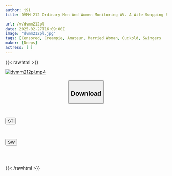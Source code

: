```yaml
---
author: j91
title: DVMM-212 Ordinary Men And Women Monitoring AV. A Wife Swapping Project That Rekindles The Passion Between Couples. Couples Who Meet For The First Time Swap In A Mixed Bath With Only A Towel! The Lewd Nature Of The Wives Who Moan While Being Held By Others In Front Of Their Husbands Is Exposed! Raw Sex That Makes Both Husbands Jealous And Makes Them Cum So Much!

url: /v/dvmm212pl
date: 2025-02-27T16:09:00Z
image: "dvmm212pl.jpg"
tags: [Censored, Creampie, Amateur, Married Woman, Cuckold, Swingers	]
maker: [Deeps]
actress: [ ]
---
```



{{< rawhtml >}}

<div class="video" data-videoid="PXRyYPGW1VS0Zmo">
    <a href="javascript:;">
        <img src="/v/dvmm212pl/dvmm212pl.jpg" width="WIDTH" height="HEIGHT" alt="dvmm212pl.mp4" loading="lazy">
    </a>
</div>

<script type="text/javascript" src="https://j91.asia/asset/on-demand-st.js"></script>

<br>
  <link rel="stylesheet" href="https://j91.asia/asset/bs5.css">
  
  <center>
  <button class="btn btn-primary" type="button" data-bs-toggle="collapse" data-bs-target=".multi-collapse" aria-expanded="false" aria-controls="multiCollapseExample1 multiCollapseExample2"><h2>Download</h2></button></center>
</p>
<div class="row">
  <div class="col">
    <div class="collapse multi-collapse" id="multiCollapseExample1">
      <div class="card card-body">
	      	      <br>
<div class="buttons">  
<p><a href="/v/dvmm212pl/st.html" target="_blank"><button class="btn-hover color-3"><i class="fa fa-download"></i> ST</button></a></p></div>
    </div>
  </div>
</div>
  <div class="col">
    <div class="collapse multi-collapse" id="multiCollapseExample2">
      <div class="card card-body">
	      <br>
<div class="buttons">
<p><a href="/v/dvmm212pl/sw.html" target="_blank"><button class="btn-hover color-2"><i class="fa fa-download"></i> SW</button></a></p></div>
<br><br>
      </div>
    </div>
  </div>
</div>

{{< /rawhtml >}}